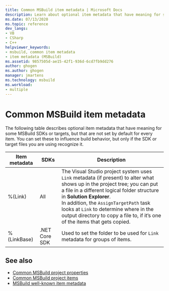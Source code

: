 ```yaml
---
title: Common MSBuild item metadata | Microsoft Docs
description: Learn about optional item metadata that have meaning for some MSBuild SDKs or targets, but aren't set by default for every item.
ms.date: 07/13/2020
ms.topic: reference
dev_langs:
- VB
- CSharp
- C++
helpviewer_keywords:
- msbuild, common item metadata
- item metadata (MSBuild)
ms.assetid: 9857505d-ae15-42f1-936d-6cd7fb9dd276
author: ghogen
ms.author: ghogen
manager: jmartens
ms.technology: msbuild
ms.workload:
- multiple
---
```

# Common MSBuild item metadata

The following table describes optional item metadata that have meaning for some MSBuild SDKs or targets, but that are not set by default for every item. You can set these to influence build behavior, but only if the SDK or target files you are using recognize it.

| Item metadata | SDKs | Description |
|---------------| ------- | -------------|
|%(Link)| All |The Visual Studio project system uses `Link` metadata (if present) to alter what shows up in the project tree; you can put a file in a different logical folder structure in **Solution Explorer**.<br />In addition, the `AssignTargetPath` task looks at `Link` to determine where in the output directory to copy a file to, if it’s one of the items that gets copied.|
|%(LinkBase)| .NET Core SDK | Used to set the folder to be used for `Link` metadata for groups of items. |

## See also

- [Common MSBuild project properties](../msbuild/common-msbuild-project-properties.md)
- [Common MSBuild project items](../msbuild/common-msbuild-project-items.md)
- [MSBuild well-known item metadata](msbuild-well-known-item-metadata.md)